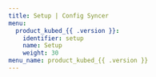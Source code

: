 ```yaml
---
title: Setup | Config Syncer
menu:
  product_kubed_{{ .version }}:
    identifier: setup
    name: Setup
    weight: 30
menu_name: product_kubed_{{ .version }}
---
```

